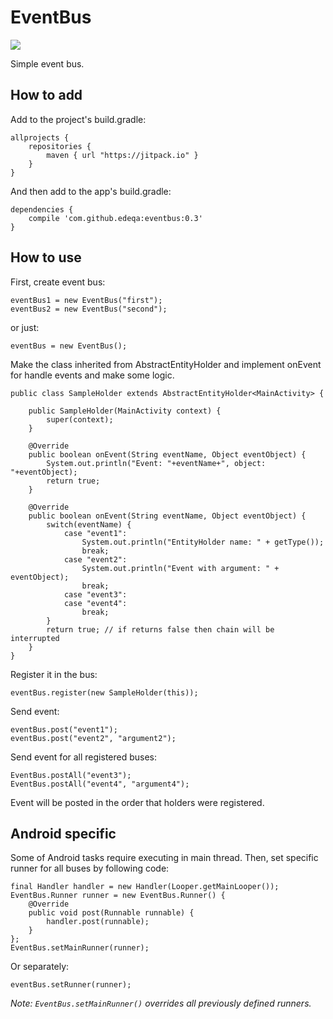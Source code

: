 # EventBus

[![](https://jitpack.io/v/edeqa/eventbus.svg)](https://jitpack.io/#edeqa/eventbus)

Simple event bus.

## How to add

Add to the project's build.gradle:

    allprojects {
        repositories {
            maven { url "https://jitpack.io" }
        }
    }


And then add to the app's build.gradle:


    dependencies {
        compile 'com.github.edeqa:eventbus:0.3'
    }

## How to use

First, create event bus:

    eventBus1 = new EventBus("first");
    eventBus2 = new EventBus("second");

or just:

    eventBus = new EventBus();

Make the class inherited from AbstractEntityHolder and implement onEvent for handle events and make some logic.

    public class SampleHolder extends AbstractEntityHolder<MainActivity> {

        public SampleHolder(MainActivity context) {
            super(context);
        }

        @Override
        public boolean onEvent(String eventName, Object eventObject) {
            System.out.println("Event: "+eventName+", object: "+eventObject);
            return true;
        }

        @Override
        public boolean onEvent(String eventName, Object eventObject) {
            switch(eventName) {
                case "event1":
                    System.out.println("EntityHolder name: " + getType());
                    break;
                case "event2":
                    System.out.println("Event with argument: " + eventObject);
                    break;
                case "event3":
                case "event4":
                    break;
            }
            return true; // if returns false then chain will be interrupted
        }
    }

Register it in the bus:

    eventBus.register(new SampleHolder(this));

Send event:

    eventBus.post("event1");
    eventBus.post("event2", "argument2");

Send event for all registered buses:

    EventBus.postAll("event3");
    EventBus.postAll("event4", "argument4");

Event will be posted in the order that holders were registered.

## Android specific

Some of Android tasks require executing in main thread. Then, set specific runner for all buses by following code:

    final Handler handler = new Handler(Looper.getMainLooper());
    EventBus.Runner runner = new EventBus.Runner() {
        @Override
        public void post(Runnable runnable) {
            handler.post(runnable);
        }
    };
    EventBus.setMainRunner(runner);

Or separately:

    eventBus.setRunner(runner);

_Note: `EventBus.setMainRunner()` overrides all previously defined runners._
